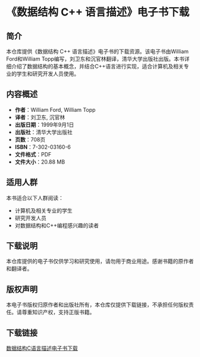 # 《数据结构 C++ 语言描述》电子书下载

## 简介

本仓库提供《数据结构 C++ 语言描述》电子书的下载资源。该电子书由William Ford和William Topp编写，刘卫东和沉官林翻译，清华大学出版社出版。本书详细介绍了数据结构的基本概念，并结合C++语言进行实现，适合计算机及相关专业的学生和研究开发人员使用。

## 内容概述

- **作者**：William Ford, William Topp
- **译者**：刘卫东, 沉官林
- **出版日期**：1999年9月1日
- **出版社**：清华大学出版社
- **页数**：708页
- **ISBN**：7-302-03160-6
- **文件格式**：PDF
- **文件大小**：20.88 MB

## 适用人群

本书适合以下人群阅读：
- 计算机及相关专业的学生
- 研究开发人员
- 对数据结构和C++编程感兴趣的读者

## 下载说明

本仓库提供的电子书仅供学习和研究使用，请勿用于商业用途。感谢书籍的原作者和翻译者。

## 版权声明

本电子书版权归原作者和出版社所有，本仓库仅提供下载链接，不承担任何版权责任。请尊重知识产权，支持正版书籍。

## 下载链接

[数据结构C语言描述电子书下载](https://pan.quark.cn/s/7320c7467e97)